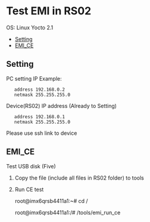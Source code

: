 # Test EMI in RS02 

OS: Linux Yocto 2.1

* [Setting](#setting)
* [EMI_CE](#emi_ce)

## Setting
PC setting IP 
Example:

       address 192.168.0.2
       netmask 255.255.255.0

Device(RS02) IP address (Already to Setting)

       address 192.168.0.1
       netmask 255.255.255.0

Please use ssh link to device

## EMI_CE

Test USB disk (Five)

1. Copy the file (include all files in RS02 folder) to tools

2. Run CE test

    root@imx6qrsb4411a1:~# cd /

    root@imx6qrsb4411a1:/# /tools/emi_run_ce

